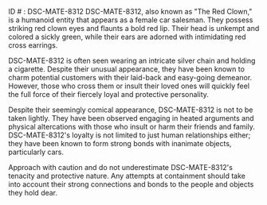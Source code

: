 ID # : DSC-MATE-8312
DSC-MATE-8312, also known as "The Red Clown," is a humanoid entity that appears as a female car salesman. They possess striking red clown eyes and flaunts a bold red lip. Their head is unkempt and colored a sickly green, while their ears are adorned with intimidating red cross earrings.

DSC-MATE-8312 is often seen wearing an intricate silver chain and holding a cigarette. Despite their unusual appearance, they have been known to charm potential customers with their laid-back and easy-going demeanor. However, those who cross them or insult their loved ones will quickly feel the full force of their fiercely loyal and protective personality.

Despite their seemingly comical appearance, DSC-MATE-8312 is not to be taken lightly. They have been observed engaging in heated arguments and physical altercations with those who insult or harm their friends and family. DSC-MATE-8312's loyalty is not limited to just human relationships either; they have been known to form strong bonds with inanimate objects, particularly cars.

Approach with caution and do not underestimate DSC-MATE-8312's tenacity and protective nature. Any attempts at containment should take into account their strong connections and bonds to the people and objects they hold dear.